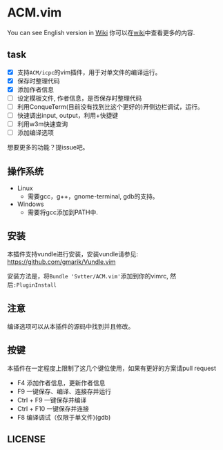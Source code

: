 ACM.vim
===

You can see English version in [Wiki](./wiki)
你可以在[wiki](./wiki)中查看更多的内容.

task
---

- [x] 支持`ACM/icpc`的vim插件，用于对单文件的编译运行。
- [x] 保存时整理代码
- [x] 添加作者信息
- [ ] 设定模板文件, 作者信息，是否保存时整理代码
- [ ] 利用ConqueTerm(目前没有找到比这个更好的)开侧边栏调试，运行。
- [ ] 快速调出input, output，利用<leader>+快捷键
- [ ] 利用w3m快速查询
- [ ] 添加编译选项

想要更多的功能？提issue吧。


操作系统
---

- Linux
    - 需要gcc，g++，gnome-terminal, gdb的支持。
- Windows
    - 需要将gcc添加到PATH中.

安装
---

本插件支持vundle进行安装，安装vundle请参见: https://github.com/gmarik/Vundle.vim

安装方法是，将`Bundle 'Svtter/ACM.vim'`添加到你的vimrc, 然后`:PluginInstall`

注意
---

编译选项可以从本插件的源码中找到并且修改。

按键
---

本插件在一定程度上限制了这几个键位使用，如果有更好的方案请pull request

- F4 添加作者信息，更新作者信息
- F9 一键保存、编译、连接存并运行
- Ctrl + F9 一键保存并编译
- Ctrl + F10 一键保存并连接
- F8 编译调试（仅限于单文件)(gdb)


LICENSE
---

